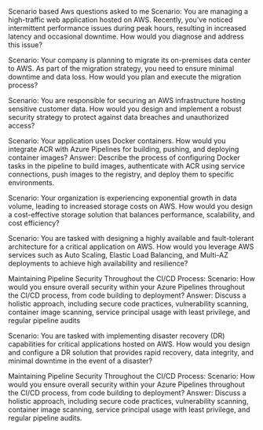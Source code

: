 Scenario based Aws questions asked to me Scenario: You are managing a high-traffic web application hosted on AWS. Recently, you've noticed intermittent performance issues during peak hours, resulting in increased latency and occasional downtime. How would you diagnose and address this issue?

Scenario: Your company is planning to migrate its on-premises data center to AWS. As part of the migration strategy, you need to ensure minimal downtime and data loss. How would you plan and execute the migration process?

Scenario: You are responsible for securing an AWS infrastructure hosting sensitive customer data. How would you design and implement a robust security strategy to protect against data breaches and unauthorized access?

Scenario: Your application uses Docker containers. How would you integrate ACR with Azure Pipelines for building, pushing, and deploying container images?
Answer: Describe the process of configuring Docker tasks in the pipeline to build images, authenticate with ACR using service connections, push images to the registry, and deploy them to specific environments.

Scenario: Your organization is experiencing exponential growth in data volume, leading to increased storage costs on AWS. How would you design a cost-effective storage solution that balances performance, scalability, and cost efficiency?

Scenario: You are tasked with designing a highly available and fault-tolerant architecture for a critical application on AWS. How would you leverage AWS services such as Auto Scaling, Elastic Load Balancing, and Multi-AZ deployments to achieve high availability and resilience?

Maintaining Pipeline Security Throughout the CI/CD Process:
Scenario: How would you ensure overall security within your Azure Pipelines throughout the CI/CD process, from code building to deployment?
Answer: Discuss a holistic approach, including secure code practices, vulnerability scanning, container image scanning, service principal usage with least privilege, and regular pipeline audits

Scenario: You are tasked with implementing disaster recovery (DR) capabilities for critical applications hosted on AWS. How would you design and configure a DR solution that provides rapid recovery, data integrity, and minimal downtime in the event of a disaster?

Maintaining Pipeline Security Throughout the CI/CD Process:
Scenario: How would you ensure overall security within your Azure Pipelines throughout the CI/CD process, from code building to deployment?
Answer: Discuss a holistic approach, including secure code practices, vulnerability scanning, container image scanning, service principal usage with least privilege, and regular pipeline audits.
